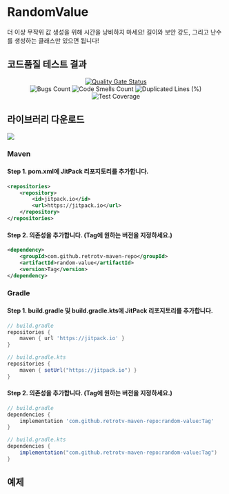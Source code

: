 # RandomValue
더 이상 무작위 값 생성을 위해 시간을 낭비하지 마세요! 길이와 보안 강도, 그리고 난수를 생성하는 클래스만 있으면 됩니다!

## 코드품질 테스트 결과
<div align="center">
    <a href="https://sonarcloud.io/summary/new_code?id=retrotv-maven-repo_random-value">
        <img src="https://sonarcloud.io/api/project_badges/quality_gate?project=retrotv-maven-repo_random-value" alt="Quality Gate Status" />
    </a>
</div>
<div align="center">
    <img src="https://sonarcloud.io/api/project_badges/measure?project=retrotv-maven-repo_random-value&metric=bugs" alt="Bugs Count" />
    <img src="https://sonarcloud.io/api/project_badges/measure?project=retrotv-maven-repo_random-value&metric=code_smells" alt="Code Smells Count" />
    <img src="https://sonarcloud.io/api/project_badges/measure?project=retrotv-maven-repo_random-value&metric=duplicated_lines_density" alt="Duplicated Lines (%)" />
    <img src="https://sonarcloud.io/api/project_badges/measure?project=retrotv-maven-repo_random-value&metric=coverage" alt="Test Coverage" />
</div>

## 라이브러리 다운로드
[![](https://jitpack.io/v/retrotv-maven-repo/random-value.svg)](https://jitpack.io/#retrotv-maven-repo/random-value)

### Maven

#### Step 1. pom.xml에 JitPack 리포지토리를 추가합니다.
```xml
<repositories>
    <repository>
        <id>jitpack.io</id>
        <url>https://jitpack.io</url>
    </repository>
</repositories>
```

#### Step 2. 의존성을 추가합니다. (Tag에 원하는 버전을 지정하세요.)
```xml
<dependency>
    <groupId>com.github.retrotv-maven-repo</groupId>
    <artifactId>random-value</artifactId>
    <version>Tag</version>
</dependency>
```

### Gradle

#### Step 1. build.gradle 및 build.gradle.kts에 JitPack 리포지토리를 추가합니다.
```gradle
// build.gradle
repositories {
    maven { url 'https://jitpack.io' }
}

// build.gradle.kts
repositories {
    maven { setUrl("https://jitpack.io") }
}
```

#### Step 2. 의존성을 추가합니다. (Tag에 원하는 버전을 지정하세요.)
```gradle
// build.gradle
dependencies {
    implementation 'com.github.retrotv-maven-repo:random-value:Tag'
}

// build.gradle.kts
dependencies {
    implementation("com.github.retrotv-maven-repo:random-value:Tag")
}
```

## 예제
